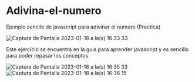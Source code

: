 # Adivina-el-numero
Ejemplo sencilo de javascript para adivinar el numero (Practica)

![Captura de Pantalla 2023-01-18 a la(s) 16 33 33](https://user-images.githubusercontent.com/67129857/213299750-b6ca337c-f0b1-410c-84ae-c1f26f06a25b.png)

Este ejercicio se encuentra en la guia para aprender javascript y es sencillo para poder repasar los conceptos.

![Captura de Pantalla 2023-01-18 a la(s) 16 35 33](https://user-images.githubusercontent.com/67129857/213300194-4c898297-7bee-49be-b9cb-509289c7616b.png)
![Captura de Pantalla 2023-01-18 a la(s) 16 36 15](https://user-images.githubusercontent.com/67129857/213300193-a2925c9a-8bcf-49d2-bcfa-34e2caef7a5c.png)
